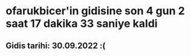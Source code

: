 # ofarukbicer'in gidisine son 4 gun 2 saat 17 dakika 33 saniye kaldi

## Gidis tarihi: 30.09.2022 :(